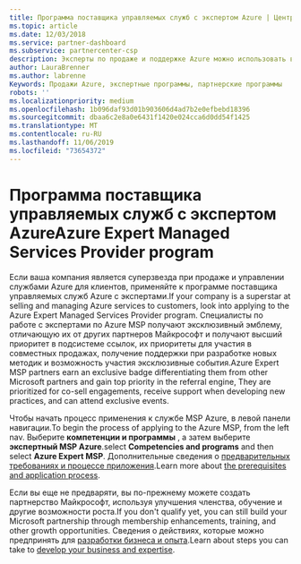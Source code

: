 ```yaml
---
title: Программа поставщика управляемых служб с экспертом Azure | Центр партнеров
ms.topic: article
ms.date: 12/03/2018
ms.service: partner-dashboard
ms.subservice: partnercenter-csp
description: Эксперты по продаже и поддержке Azure можно использовать в MSP эксперта по Azure.
author: LauraBrenner
ms.author: labrenne
Keywords: Продажи Azure, экспертные программы, партнерские программы
robots: ''
ms.localizationpriority: medium
ms.openlocfilehash: 1b096daf93d01b903606d4ad7b2e0efbebd18396
ms.sourcegitcommit: dbaa6c2e8a0e6431f1420e024cca6d0dd54f1425
ms.translationtype: MT
ms.contentlocale: ru-RU
ms.lasthandoff: 11/06/2019
ms.locfileid: "73654372"
---
```

# <a name="azure-expert-managed-services-provider-program"></a><span data-ttu-id="8c9ad-104">Программа поставщика управляемых служб с экспертом Azure</span><span class="sxs-lookup"><span data-stu-id="8c9ad-104">Azure Expert Managed Services Provider program</span></span>


<span data-ttu-id="8c9ad-105">Если ваша компания является суперзвезда при продаже и управлении службами Azure для клиентов, применяйте к программе поставщика управляемых служб Azure с экспертами.</span><span class="sxs-lookup"><span data-stu-id="8c9ad-105">If your company is a superstar at selling and managing Azure services to customers, look into applying to the Azure Expert Managed Services Provider program.</span></span> <span data-ttu-id="8c9ad-106">Специалисты по работе с экспертами по Azure MSP получают эксклюзивный эмблему, отличающую их от других партнеров Майкрософт и получают высший приоритет в подсистеме ссылок, их приоритеты для участия в совместных продажах, получение поддержки при разработке новых методик и возможность участия эксклюзивные события.</span><span class="sxs-lookup"><span data-stu-id="8c9ad-106">Azure Expert MSP partners earn an exclusive badge differentiating them from other Microsoft partners and gain top priority in the referral engine, They are prioritized for co-sell engagements, receive support when developing new practices, and can attend exclusive events.</span></span>

<span data-ttu-id="8c9ad-107">Чтобы начать процесс применения к службе MSP Azure, в левой панели навигации.</span><span class="sxs-lookup"><span data-stu-id="8c9ad-107">To begin the process of applying to the Azure MSP, from the left nav.</span></span> <span data-ttu-id="8c9ad-108">Выберите **компетенции и программы** , а затем выберите **экспертный MSP Azure**.</span><span class="sxs-lookup"><span data-stu-id="8c9ad-108">select **Competencies and programs** and then select **Azure Expert MSP**.</span></span> <span data-ttu-id="8c9ad-109">Дополнительные сведения о [предварительных требованиях и процессе приложения](https://partner.microsoft.com/membership/azure-expert-msp).</span><span class="sxs-lookup"><span data-stu-id="8c9ad-109">Learn more about [the prerequisites and application process](https://partner.microsoft.com/membership/azure-expert-msp).</span></span> 

<span data-ttu-id="8c9ad-110">Если вы еще не предваряти, вы по-прежнему можете создать партнерство Майкрософт, используя улучшения членства, обучение и другие возможности роста.</span><span class="sxs-lookup"><span data-stu-id="8c9ad-110">If you don't qualify yet, you can still build your Microsoft partnership through membership enhancements, training, and other growth opportunities.</span></span>
<span data-ttu-id="8c9ad-111">Сведения о действиях, которые можно предпринять для [разработки бизнеса и опыта](https://partner.microsoft.com/membership/azure-expert-msp).</span><span class="sxs-lookup"><span data-stu-id="8c9ad-111">Learn about steps you can take to [develop your business and expertise](https://partner.microsoft.com/membership/azure-expert-msp).</span></span>

